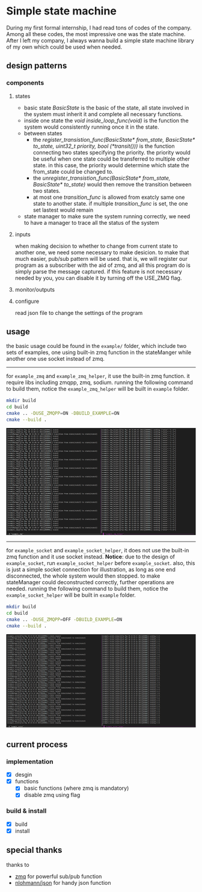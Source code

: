# Simple state machine

During my first formal internship, I had read tons of codes of the company. Among all these codes, the most impressive one was the state machine. After I left my company, I always wanna build a simple state machine library of my own which could be used when needed.

## design patterns

### components

1. states
    <!-- the build blocks of the program -->
    - basic state
        *BasicState* is the basic of the state, all state involved in the system must inherit it and complete all necessary functions.
    - inside one state
        the *void inside_loop_func(void)* is the function the system would consistently running once it in the state.
    - between states
        - the *register_transistion_func(BasicState\* from_state, BasicState\* to_state, uint32_t priority, bool (\*transit()))* is the function connecting two states specifying the priority. the priority would be useful when one state could be transferred to multiple other state. in this case, the priority would determine which state the from_state could be changed to.
        - the *unregister_transistion_func(BasicState\* from_state, BasicState\* to_state)* would then remove the transition between two states.
        - at most one *transition_func* is allowed from exatcly same one state to another state. if multiple *transition_func* is set, the one set lastest would remain
    - state manager
        to make sure the system running correctly, we need to have a manager to trace all the status of the system

2. inputs
    <!-- how system detect the input to change its state -->
    when making decision to whether to change from current state to another one, we need some necessary to make desicion. to make that much easier, pub/sub pattern will be used. that is, we will register our program as a subscriber with the aid of zmq, and all this program do is simply parse the message captured. if this feature is not necessary needed by you, you can disable it by turning off the USE_ZMQ flag.

3. monitor/outputs
    <!--  how others outside the system could find the state of the current system -->

4. configure
    <!--  how the program could start up with required settings -->
    read json file to change the settings of the program

## usage

the basic usage could be found in the `example/` folder, which include two sets of examples, one using built-in zmq function in the stateManger while another one use socket instead of zmq.

---

for `example_zmq` and `example_zmq_helper`, it use the built-in zmq function. it require libs including zmqpp, zmq, sodium.
running the following command to build them, notice the `example_zmq_helper` will be built in `example` folder.
```bash
mkdir build
cd build
cmake .. -DUSE_ZMQPP=ON -DBUILD_EXAMPLE=ON
cmake --build .
```
![example_zmq result](Assets/imgs/example_zmq.png)

---

for `example_socket` and `example_socket_helper`, it does not use the built-in zmq function and it use socket instead.
**Notice**: due to the design of `example_socket`, run `example_socket_helper` before `example_socket`. also, this is just a simple socket connection for illustration, as long as one end disconnected, the whole system would then stopped. to make stateManager could deconstructed correctly, further operations are needed.
running the following command to build them, notice the `example_socket_helper` will be built in `example` folder.
```bash
mkdir build
cd build
cmake .. -DUSE_ZMQPP=OFF -DBUILD_EXAMPLE=ON
cmake --build .
```
![example_socket result](Assets/img/../imgs/example_socket.png)

## current process

### implementation
- [x] desgin
- [x] functions
  - [x] basic functions (where zmq is mandatory)
  - [x] disable zmq using flag

### build & install
- [x] build
- [x] install

## special thanks

thanks to 
  - [zmq](https://zeromq.org/) for powerful sub/pub function
  - [nlohmann/json](https://github.com/nlohmann/json) for handy json function